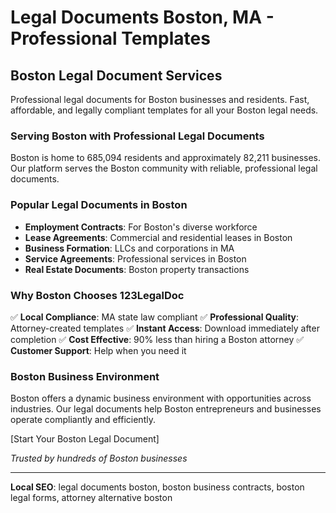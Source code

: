 # Legal Documents Boston, MA - Professional Templates

## Boston Legal Document Services

Professional legal documents for Boston businesses and residents. Fast, affordable, and legally compliant templates for all your Boston legal needs.

### Serving Boston with Professional Legal Documents

Boston is home to 685,094 residents and approximately 82,211 businesses. Our platform serves the Boston community with reliable, professional legal documents.

### Popular Legal Documents in Boston

- **Employment Contracts**: For Boston's diverse workforce
- **Lease Agreements**: Commercial and residential leases in Boston
- **Business Formation**: LLCs and corporations in MA
- **Service Agreements**: Professional services in Boston
- **Real Estate Documents**: Boston property transactions

### Why Boston Chooses 123LegalDoc

✅ **Local Compliance**: MA state law compliant
✅ **Professional Quality**: Attorney-created templates
✅ **Instant Access**: Download immediately after completion
✅ **Cost Effective**: 90% less than hiring a Boston attorney
✅ **Customer Support**: Help when you need it

### Boston Business Environment

Boston offers a dynamic business environment with opportunities across industries. Our legal documents help Boston entrepreneurs and businesses operate compliantly and efficiently.

[Start Your Boston Legal Document]

*Trusted by hundreds of Boston businesses*

---

**Local SEO**: legal documents boston, boston business contracts, boston legal forms, attorney alternative boston
